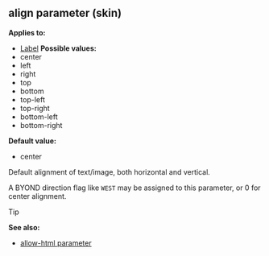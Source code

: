 ## align parameter (skin)

<!-- -->
**Applies to:**
+   [Label](/ref/%7Bskin%7D/control/label.md) <!-- -->
**Possible values:**
+   center
+   left
+   right
+   top
+   bottom
+   top-left
+   top-right
+   bottom-left
+   bottom-right
<!-- -->
**Default value:**
+   center


Default alignment of text/image, both horizontal and vertical.


A BYOND direction flag like `WEST` may be assigned to this
parameter, or 0 for center alignment.

> [!TIP] 
> **See also:**
> +   [allow-html parameter](/ref/%7Bskin%7D/param/allow-html.md) 